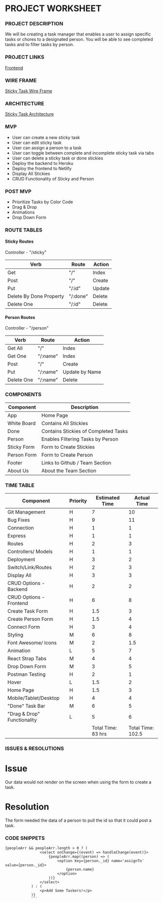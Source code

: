 # PROJECT WORKSHEET

### PROJECT DESCRIPTION

We will be creating a task manager that enables a user to assign specific tasks or chores to a designated person. You will be able to see completed tasks and to filter tasks by person.

### PROJECT LINKS

[Frontend](https://github.com/E-Shelton98/StickyTask-Frontend)

### WIRE FRAME

[Sticky Task Wire Frame](https://wireframepro.mockflow.com/view/M939316752bfaa091186ddd9d154b115d1603462373599#/page/257ef942b81d43aaad8abb3d7b5d5cb6)

### ARCHITECTURE

[Sticky Task Architecture](https://docs.google.com/drawings/d/1_CwUrQV9eqZGwslFzHCxl4eNz5BhPPd8lNYcYDlXYt0/edit)

### MVP

- User can create a new sticky task
- User can edit sticky task
- User can assign a person to a task
- User can toggle between complete and incomplete sticky task via tabs
- User can delete a sticky task or done stickies
- Deploy the backend to Heroku
- Deploy the frontend to Netlify
- Display All Stickies
- CRUD Functionality of Sticky and Person

### POST MVP

- Prioritize Tasks by Color Code
- Drag & Drop
- Animations
- Drop Down Form

### ROUTE TABLES

#### Sticky Routes

Controller - "/sticky"

| Verb                    | Route    | Action |
| ----------------------- | -------- | ------ |
| Get                     | "/"      | Index  |
| Post                    | "/"      | Create |
| Put                     | "/:id"   | Update |
| Delete By Done Property | "/:done" | Delete |
| Delete One              | "/:id"   | Delete |

#### Person Routes

Controller - "/person"

| Verb       | Route    | Action         |
| ---------- | -------- | -------------- |
| Get All    | "/"      | Index          |
| Get One    | "/:name" | Index          |
| Post       | "/"      | Create         |
| Put        | "/:name" | Update by Name |
| Delete One | "/:name" | Delete         |

### COMPONENTS

| Component   | Description                          |
| ----------- | ------------------------------------ |
| App         | Home Page                            |
| White Board | Contains All Stickies                |
| Done        | Contains Stickies of Completed Tasks |
| Person      | Enables Filtering Tasks by Person    |
| Sticky Form | Form to Create Stickies              |
| Person Form | Form to Create Person                |
| Footer      | Links to Github / Team Section       |
| About Us    | About the Team Section               |

### TIME TABLE

| Component                   | Priority | Estimated Time     | Actual Time |
| --------------------------- | -------- | ------------------ | ----------- |
| Git Management              | H        | 7                  |    10         |
| Bug Fixes                   | H        | 9                  |    11         |
| Connection                  | H        | 1                  |    1         |
| Express                     | H        | 1                  |   1          |
| Routes                      | H        | 2                  |    3         |
| Controllers/ Models         | H        | 1                  |   1          |
| Deployment                  | H        | 3                  |   2          |
| Switch/Link/Routes          | H        | 2                  |   3          |
| Display All                 | H        | 3                  |   3          |
| CRUD Options - Backend      | H        | 2                  |   2          |
| CRUD Options - Frontend     | H        | 6                  |   8          |
| Create Task Form            | H        | 1.5                |   3          |
| Create Person Form          | H        | 1.5                |   4          |
| Connect Form                | H        | 3                  |    4         |
| Styling                     | M        | 6                  |   8          |
| Font Awesome/ Icons         | M        | 2                  |   1.5          |
| Animation                   | L        | 5                  |    7         |
| React Strap Tabs            | M        | 4                  |   4          |
| Drop Down Form              | M        | 3                  |   5          |
| Postman Testing             | H        | 2                  |   1          |
| Hover                       | L        | 1.5                |   2          |
| Home Page                   | H        | 1.5                |   3          |
| Mobile/Tablet/Desktop       | H        | 4                  |   4          |
| "Done" Task Bar             | M        | 6                  |   5          |
| "Drag & Drop" Functionality | L        | 5                  |   6          |
|                             |          | Total Time: 83 hrs | Total Time: 102.5 |

### ISSUES & RESOLUTIONS

# Issue
Our data would not render on the screen when using the form to create a task.

# Resolution
The form needed the data of a person to pull the id so that it could post a task.



### CODE SNIPPETS

```
{peopleArr && peopleArr.length > 0 ? (
                <select onChange={(event) => handleChange(event)}>
                    {peopleArr.map((person) => (
                        <option key={person._id} name='assignTo' value={person._id}>
                            {person.name}
                        </option>
                    ))}
                </select>
            ) : (
                <p>Add Some Taskers!</p>
            )}
            ```
